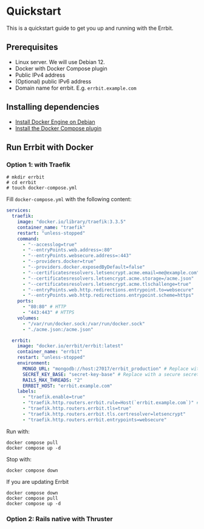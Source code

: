 # Quickstart

This is a quickstart guide to get you up and running with the Errbit.

## Prerequisites

* Linux server. We will use Debian 12.
* Docker with Docker Compose plugin
* Public IPv4 address
* (Optional) public IPv6 address
* Domain name for errbit. E.g. `errbit.example.com`

## Installing dependencies

* [Install Docker Engine on Debian](https://docs.docker.com/engine/install/debian/)
* [Install the Docker Compose plugin](https://docs.docker.com/compose/install/)

## Run Errbit with Docker

### Option 1: with Traefik

```shell
# mkdir errbit
# cd errbit
# touch docker-compose.yml
```

Fill `docker-compose.yml` with the following content:

```yaml
services:
  traefik:
    image: "docker.io/library/traefik:3.3.5"
    container_name: "traefik"
    restart: "unless-stopped"
    command:
      - "--accesslog=true"
      - "--entryPoints.web.address=:80"
      - "--entryPoints.websecure.address=:443"
      - "--providers.docker=true"
      - "--providers.docker.exposedByDefault=false"
      - "--certificatesresolvers.letsencrypt.acme.email=me@example.com" # Replace `me@example.com` with your email address
      - "--certificatesresolvers.letsencrypt.acme.storage=/acme.json"
      - "--certificatesresolvers.letsencrypt.acme.tlschallenge=true"
      - "--entryPoints.web.http.redirections.entrypoint.to=websecure"
      - "--entryPoints.web.http.redirections.entrypoint.scheme=https"
    ports:
      - "80:80" # HTTP
      - "443:443" # HTTPS
    volumes:
      - "/var/run/docker.sock:/var/run/docker.sock"
      - "./acme.json:/acme.json"

  errbit:
    image: "docker.io/errbit/errbit:latest"
    container_name: "errbit"
    restart: "unless-stopped"
    environment:
      MONGO_URL: "mongodb://host:27017/errbit_production" # Replace with URL to your MongoDB instance
      SECRET_KEY_BASE: "secret-key-base" # Replace with a secure secret key. You can generate new one with `rails secret`
      RAILS_MAX_THREADS: "2"
      ERRBIT_HOST: "errbit.example.com"
    labels:
      - "traefik.enable=true"
      - "traefik.http.routers.errbit.rule=Host(`errbit.example.com`)" # Replace `errbit.example.com` with your domain name
      - "traefik.http.routers.errbit.tls=true"
      - "traefik.http.routers.errbit.tls.certresolver=letsencrypt"
      - "traefik.http.routers.errbit.entrypoints=websecure"
```

Run with:

```shell
docker compose pull
docker compose up -d
```

Stop with:

```shell
docker compose down
```

If you are updating Errbit

```shell
docker compose down
docker compose pull
docker compose up -d
```

### Option 2: Rails native with Thruster

